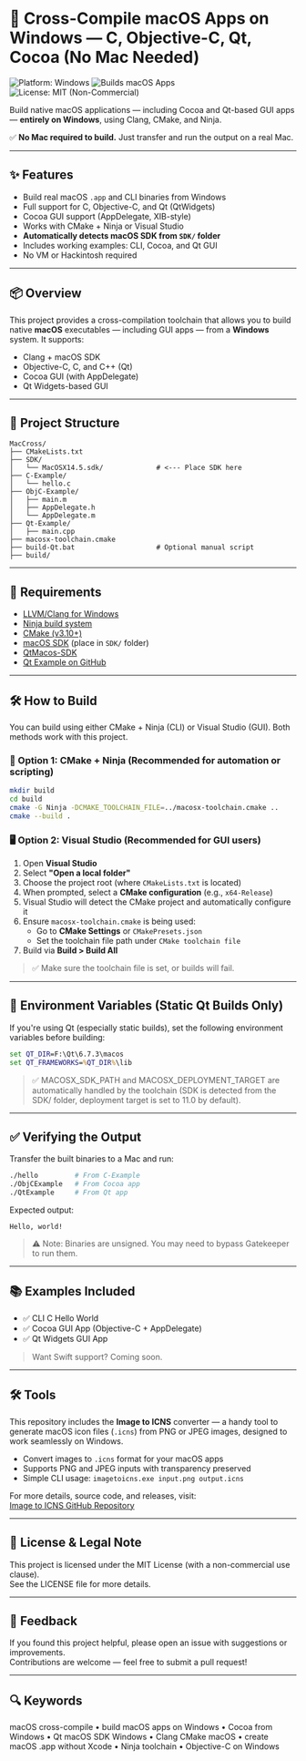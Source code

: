 # 🧰 Cross-Compile macOS Apps on Windows — C, Objective-C, Qt, Cocoa (No Mac Needed)

![Platform: Windows](https://img.shields.io/badge/platform-Windows-blue)
![Builds macOS Apps](https://img.shields.io/badge/builds-macOS-brightgreen)
![License: MIT (Non-Commercial)](https://img.shields.io/badge/license-MIT--NC-yellow)

Build native macOS applications — including Cocoa and Qt-based GUI apps — **entirely on Windows**, using Clang, CMake, and Ninja.

✅ **No Mac required to build.** Just transfer and run the output on a real Mac.

---

## ✨ Features

- Build real macOS `.app` and CLI binaries from Windows
- Full support for C, Objective-C, and Qt (QtWidgets)
- Cocoa GUI support (AppDelegate, XIB-style)
- Works with CMake + Ninja or Visual Studio
- **Automatically detects macOS SDK from `SDK/` folder**
- Includes working examples: CLI, Cocoa, and Qt GUI
- No VM or Hackintosh required

---

## 📦 Overview

This project provides a cross-compilation toolchain that allows you to build native **macOS** executables — including GUI apps — from a **Windows** system. It supports:

- Clang + macOS SDK
- Objective-C, C, and C++ (Qt)
- Cocoa GUI (with AppDelegate)
- Qt Widgets-based GUI

---

## 📁 Project Structure

```
MacCross/
├── CMakeLists.txt
├── SDK/
│   └── MacOSX14.5.sdk/             # <--- Place SDK here
├── C-Example/
│   └── hello.c
├── ObjC-Example/
│   ├── main.m
│   ├── AppDelegate.h
│   └── AppDelegate.m
├── Qt-Example/
│   ├── main.cpp
├── macosx-toolchain.cmake
├── build-Qt.bat                    # Optional manual script
├── build/
```

---

## 🔧 Requirements

- [LLVM/Clang for Windows](https://releases.llvm.org/)
- [Ninja build system](https://github.com/ninja-build/ninja/releases)
- [CMake (v3.10+)](https://cmake.org/download/)
- [macOS SDK](https://github.com/phracker/MacOSX-SDKs/releases/tag/11.3) (place in `SDK/` folder)
- [QtMacos-SDK](https://github.com/LongSoft/qt-6-static-universal-macos)
- [Qt Example on GitHub](https://github.com/pyinstxtractor/Pyextract/tree/PyInstaller-Archive-Viewer)

---

## 🛠️ How to Build

You can build using either CMake + Ninja (CLI) or Visual Studio (GUI). Both methods work with this project.

### 🔧 Option 1: CMake + Ninja (Recommended for automation or scripting)

```bash
mkdir build
cd build
cmake -G Ninja -DCMAKE_TOOLCHAIN_FILE=../macosx-toolchain.cmake ..
cmake --build .
```

### 🖥️ Option 2: Visual Studio (Recommended for GUI users)

1. Open **Visual Studio**
2. Select **"Open a local folder"**
3. Choose the project root (where `CMakeLists.txt` is located)
4. When prompted, select a **CMake configuration** (e.g., `x64-Release`)
5. Visual Studio will detect the CMake project and automatically configure it
6. Ensure `macosx-toolchain.cmake` is being used:
   - Go to **CMake Settings** or `CMakePresets.json`
   - Set the toolchain file path under `CMake toolchain file`
7. Build via **Build > Build All**

> ✅ Make sure the toolchain file is set, or builds will fail.

---

## 📌 Environment Variables (Static Qt Builds Only)

If you're using Qt (especially static builds), set the following environment variables before building:

```cmd
set QT_DIR=F:\Qt\6.7.3\macos
set QT_FRAMEWORKS=%QT_DIR%\lib
```

> ✅ MACOSX_SDK_PATH and MACOSX_DEPLOYMENT_TARGET are automatically handled by the toolchain (SDK is detected from the SDK/ folder, deployment target is set to 11.0 by default).

---

## ✅ Verifying the Output

Transfer the built binaries to a Mac and run:

```bash
./hello         # From C-Example
./ObjCExample   # From Cocoa app
./QtExample     # From Qt app
```

Expected output:

```
Hello, world!
```

> ⚠️ Note: Binaries are unsigned. You may need to bypass Gatekeeper to run them.

---

## 📚 Examples Included

- ✅ CLI C Hello World
- ✅ Cocoa GUI App (Objective-C + AppDelegate)
- ✅ Qt Widgets GUI App

> Want Swift support? Coming soon.

---

## 🛠️ Tools

This repository includes the **Image to ICNS** converter — a handy tool to generate macOS icon files (`.icns`) from PNG or JPEG images, designed to work seamlessly on Windows.

- Convert images to `.icns` format for your macOS apps
- Supports PNG and JPEG inputs with transparency preserved
- Simple CLI usage: `imagetoicns.exe input.png output.icns`

For more details, source code, and releases, visit:  
[Image to ICNS GitHub Repository](https://github.com/modz2014/ImageToIcns)

---




## 📜 License & Legal Note

This project is licensed under the MIT License (with a non-commercial use clause).  
See the LICENSE file for more details.

---

## 💬 Feedback

If you found this project helpful, please open an issue with suggestions or improvements.  
Contributions are welcome — feel free to submit a pull request!

---

## 🔍 Keywords

macOS cross-compile • build macOS apps on Windows • Cocoa from Windows • Qt macOS SDK Windows • Clang CMake macOS • create macOS .app without Xcode • Ninja toolchain • Objective-C on Windows

